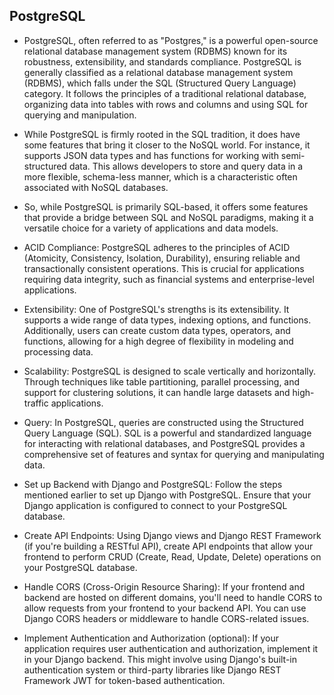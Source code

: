 ## PostgreSQL
- PostgreSQL, often referred to as "Postgres," is a powerful open-source relational database management system (RDBMS) known for its robustness, extensibility, and standards compliance. PostgreSQL is generally classified as a relational database management system (RDBMS), which falls under the SQL (Structured Query Language) category. It follows the principles of a traditional relational database, organizing data into tables with rows and columns and using SQL for querying and manipulation.
- While PostgreSQL is firmly rooted in the SQL tradition, it does have some features that bring it closer to the NoSQL world. For instance, it supports JSON data types and has functions for working with semi-structured data. This allows developers to store and query data in a more flexible, schema-less manner, which is a characteristic often associated with NoSQL databases.
- So, while PostgreSQL is primarily SQL-based, it offers some features that provide a bridge between SQL and NoSQL paradigms, making it a versatile choice for a variety of applications and data models. 

- ACID Compliance:
PostgreSQL adheres to the principles of ACID (Atomicity, Consistency, Isolation, Durability), ensuring reliable and transactionally consistent operations. This is crucial for applications requiring data integrity, such as financial systems and enterprise-level applications.

- Extensibility:
One of PostgreSQL's strengths is its extensibility. It supports a wide range of data types, indexing options, and functions. Additionally, users can create custom data types, operators, and functions, allowing for a high degree of flexibility in modeling and processing data.

- Scalability:
PostgreSQL is designed to scale vertically and horizontally. Through techniques like table partitioning, parallel processing, and support for clustering solutions, it can handle large datasets and high-traffic applications.

- Query:
In PostgreSQL, queries are constructed using the Structured Query Language (SQL). SQL is a powerful and standardized language for interacting with relational databases, and PostgreSQL provides a comprehensive set of features and syntax for querying and manipulating data.



- Set up Backend with Django and PostgreSQL:
Follow the steps mentioned earlier to set up Django with PostgreSQL. Ensure that your Django application is configured to connect to your PostgreSQL database.

- Create API Endpoints:
Using Django views and Django REST Framework (if you're building a RESTful API), create API endpoints that allow your frontend to perform CRUD (Create, Read, Update, Delete) operations on your PostgreSQL database.

- Handle CORS (Cross-Origin Resource Sharing):
If your frontend and backend are hosted on different domains, you'll need to handle CORS to allow requests from your frontend to your backend API. You can use Django CORS headers or middleware to handle CORS-related issues.

- Implement Authentication and Authorization (optional):
If your application requires user authentication and authorization, implement it in your Django backend. This might involve using Django's built-in authentication system or third-party libraries like Django REST Framework JWT for token-based authentication.
